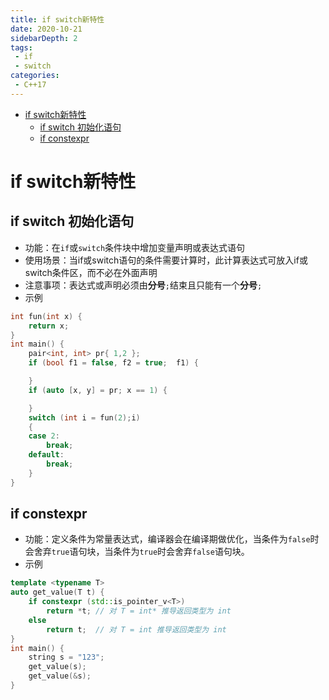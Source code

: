 ```yaml
---
title: if switch新特性
date: 2020-10-21
sidebarDepth: 2
tags:
 - if
 - switch
categories:
 - C++17
---
```

- [if switch新特性](#if-switch新特性)
  - [if switch 初始化语句](#if-switch-初始化语句)
  - [if constexpr](#if-constexpr)
# if switch新特性
## if switch 初始化语句
- 功能：在`if`或`switch`条件块中增加变量声明或表达式语句
- 使用场景：当if或switch语句的条件需要计算时，此计算表达式可放入if或switch条件区，而不必在外面声明
- 注意事项：表达式或声明必须由**分号**`;`结束且只能有一个**分号**`;`
- 示例
```cpp
int fun(int x) {
    return x;
}
int main() {
    pair<int, int> pr{ 1,2 };
    if (bool f1 = false, f2 = true;  f1) {

    }
    if (auto [x, y] = pr; x == 1) {

    }
    switch (int i = fun(2);i)
    {
    case 2:
        break;
    default:
        break;
    }
}
```
## if constexpr
- 功能：定义条件为常量表达式，编译器会在编译期做优化，当条件为`false`时会舍弃`true`语句块，当条件为`true`时会舍弃`false`语句块。
- 示例
```cpp
template <typename T>
auto get_value(T t) {
    if constexpr (std::is_pointer_v<T>)
        return *t; // 对 T = int* 推导返回类型为 int
    else
        return t;  // 对 T = int 推导返回类型为 int
}
int main() {
    string s = "123";
    get_value(s);
    get_value(&s);
}
```